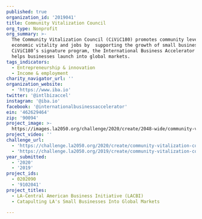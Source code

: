 ```yaml
---
published: true
organization_id: '2019041'
title: Community Vitalization Council
org_type: Nonprofit
org_summary: >-
  The Community Vitalization Council (CiViC180) promotes community level
  economic vitality and jobs by  supporting the growth of small businesses.
  CiViC180’s signature program, the International Business Accelerator (IBA),
  helps businesses launch into global markets.
tags_indicators:
  - Entrepreneurship & innovation
  - Income & employment
charity_navigator_url: ''
organization_website:
  - 'https://www.iba.io'
twitter: '@intlbizaccel'
instagram: '@iba.io'
facebook: '@internationalbusinessaccelerator'
ein: '462629464'
zip: '90094'
project_image: >-
  https://images.la2050.org/challenge/2020/create/2048-wide/community-vitalization-council.jpg
project_video: ''
challenge_url:
  - 'https://challenge.la2050.org/2020/create/community-vitalization-council/'
  - 'https://challenge.la2050.org/2019/create/community-vitalization-council/'
year_submitted:
  - '2020'
  - '2019'
project_ids:
  - 0202090
  - '9102041'
project_titles:
  - LA-Central American Business Initiative (LACBI)
  - Catapulting LA's Small Businesses Into Global Markets

---
```

